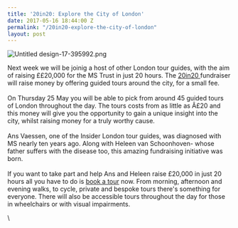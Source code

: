 ```yaml
---
title: '20in20: Explore the City of London'
date: 2017-05-16 18:44:00 Z
permalink: "/20in20-explore-the-city-of-london"
layout: post
---
```


![Untitled design-17-395992.png](/uploads/Untitled%20design-17-395992.png)

Next week we will be joinig a host of other London tour guides, with the aim of raising ££20,000 for the MS Trust in just 20 hours. The [20in20 ](https://www.20in20.london)fundraiser will raise money by offering guided tours around the city, for a small fee. \
\
On Thursday 25 May you will be able to pick from around 45 guided tours of London throughout the day. The tours costs from as little as Â£20 and this money will give you the opportunity to gain a unique insight into the city, whilst raising money for a truly worthy cause. \
\
Ans Vaessen, one of the Insider London tour guides, was diagnosed with MS nearly ten years ago. Along with Heleen van Schoonhoven- whose father suffers with the disease too, this amazing fundraising initiative was born. \
\
If you want to take part and help Ans and Heleen raise £20,000 in just 20 hours all you have to do is [book a tour](https://www.20in20.london/index.html#walks) now. From morning, afternoon and evening walks, to cycle, private and bespoke tours there's something for everyone. There will also be accessible tours throughout the day for those in wheelchairs or with visual impairments.

\
